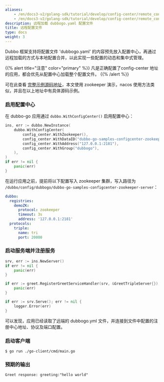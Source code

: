 ```yaml
---
aliases:
    - /en/docs3-v2/golang-sdk/tutorial/develop/config-center/remote_config/
    - /en/docs3-v2/golang-sdk/tutorial/develop/config-center/remote_config/
description: 远程加载 dubbogo.yaml 配置文件
title: 远程配置文件
type: docs
weight: 3
---
```


Dubbo 框架支持将配置文件 'dubbogo.yaml' 的内容预先放入配置中心，再通过远程加载的方式与本地配置合并，以此实现一些配置的动态和集中式管理。

{{% alert title="注意" color="primary" %}}
凡是正确配置了config-center 地址的应用，都会优先从配置中心加载整个配置文件。
{{% /alert %}}

可在此查看  <a href="https://github.com/apache/dubbo-go-samples/tree/main/config_center" target="_blank">完整示例源码地址</a>，本文使用 zookeeper 演示，nacos 使用方法类似，并且在以上地址中有具体源码示例。

### 启用配置中心
在 dubbo-go 应用通过 `dubbo.WithConfigCenter()` 启用配置中心：

```go
ins, err := dubbo.NewInstance(
    dubbo.WithConfigCenter(
    	config_center.WithZookeeper(),
    	config_center.WithDataID("dubbo-go-samples-configcenter-zookeeper-server"),
    	config_center.WithAddress("127.0.0.1:2181"),
    	config_center.WithGroup("dubbogo"),
	),
)
if err != nil {
    panic(err)
}
```

在运行应用之前，提前将以下配置写入 zookeeper 集群，写入路径为 `/dubbo/config/dubbogo/dubbo-go-samples-configcenter-zookeeper-server`：

```yaml
dubbo:
  registries:
    demoZK:
      protocol: zookeeper
      timeout: 3s
      address: '127.0.0.1:2181'
  protocols:
    triple:
      name: tri
      port: 20000
```

### 启动服务端并注册服务

```go
srv, err := ins.NewServer()
if err != nil {
    panic(err)
}

if err := greet.RegisterGreetServiceHandler(srv, &GreetTripleServer{}); err != nil {
    panic(err)
}

if err := srv.Serve(); err != nil {
    logger.Error(err)
}
```

可以发现，应用已经读取了远端的 dubbogo.yml 文件，并连接到文件中配置的注册中心地址、协议及端口配置。

### 启动客户端

```shell
$ go run ./go-client/cmd/main.go
```

### 预期的输出

```
Greet response: greeting:"hello world"
```
